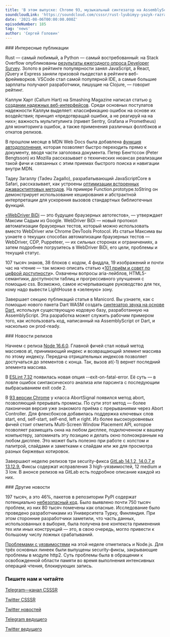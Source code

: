 ```yaml
---
title: 'В этом выпуске: Chrome 93, музыкальный синтезатор на AssemblyScript, секреты оптимизаций в Safari, будущее автотестов, а также уязвимости в Python.'
soundcloudLink: 'https://soundcloud.com/csssr/rust-lyubimyy-yazyk-razrabotchikov-rekomendatsii-po-dostupnosti-i-budushchee-brauzernykh-avtomatizatsiy'
date: '2021-08-06T00:00:00.000Z'
episodeNumber: 185
tag: 'news'
author: 'Сергей Головин'
---
```


<ParagraphWithImage imageName="manWithLaptop">
  ### Интересные публикации

Rust — самый любимый, а Python — самый востребованный: на Stack Overflow опубликованы [результаты ежегодного опроса Developer Survey](https://insights.stackoverflow.com/survey/2021). Золото в рейтинге популярности занял JavaScript, а React, jQuery и Express заняли призовой пьедестал в рейтинге веб-фреймворков. VSCode стал самой популярной IDE, а самые большие зарплаты получают разработчики, пишущие на Clojure, — говорит рейтинг.
</ParagraphWithImage>

Каллум Харт (Callum Hart) на Smashing Magazine написал статью [о создании надежных веб-интерфейсов](https://www.smashingmagazine.com/2021/08/build-resilient-javascript-ui/). Среди основных постулатов надежности Каллум выделяет: классификацию ошибок на основе их воздействия; принцип «предотвращай ошибки, а не реагируй на на них»; важность мультитулинга (привет Sentry, Grafana и Prometheus) для мониторинга ошибок, а также применения различных фоллбэков и откатов релизов.

В прошлом месяце в MDN Web Docs была добавлена [функция автодополнения](https://hacks.mozilla.org/2021/08/mdns-autocomplete-search/), которая позволяет быстро переходить прямо к документу, вводя части заголовка документа. Петер Бенгтссон (Peter Bengtsson) из Mozilla рассказывает о технических нюансах реализации такой фичи и связанных с этим приемах быстрого поиска и навигации внутри MDN.

Тадеу Загаллу (Tadeu Zagallo), разрабатывающий JavaScriptCore в Safari, рассказывает, как устроены [оптимизации встроенных джавасктиптовых методов](https://webkit.org/blog/11934/optimizing-javascript-standard-library-functions-in-jsc/). На примере Function.prototype.toString он демонстрирует использование кеширования и абстрактной интерпретации для ускорения вызовов стандартных библиотечных функций.

[«WebDriver BiDi](https://developer.chrome.com/blog/webdriver-bidi/) — это будущее браузерных автотестов», — утверждает Максим Садым из Google. WebDriver BiDi — новый протокол автоматизации браузерных тестов, который можно использовать вместо WebDriver или Chrome DevTools Protocol. Из статьи Максима вы узнаете о текущих способах автоматизации браузерных тестов — WebDriver, CDP, Puppeteer, — их сильных сторонах и ограничениях, а затем подробнее погрузитесь в WebDriver BiDi, его цели, проблемы и текущий статус.

107 тысяч знаков, 38 блоков с кодом, 4 фиддла, 19 изображений и почти час на чтение — так можно описать статью «[101 приём и совет по цифрой доступности](https://dev.to/inhuofficial/101-digital-accessibility-tips-and-tricks-4728)». Охвачены вопросы aria-лейблов, HTML5-семантики, доступности таблиц и прогрессивного улучшения с помощью css. Возможно, самое исчерпывающее руководство для тех, кому надо вывести LightHouse в «зеленую» зону.

Завершает секцию публикаций статья в Manicord. Вы узнаете, как с помощью нового пакета Dart WASM создать [синтезатор звука на основе Dart](https://manichord.com/blog/posts/dart-wasm-as.html), используя существующую кодовую базу, разработанную на AssemblyScript. Эта разработка может служить рабочим примером того, как использовать код, написанный на AssemblyScript от Dart, и насколько он prod-ready.

<ParagraphWithImage imageName="laptopNews" >
  ### Новости релизов

Начнем с релиза [Node 16.6.0](https://nodejs.org/en/blog/release/v16.6.0/). Главной фичей стал новый метод массивов at, принимающий индекс и возвращающий элемент массива по этому индексу. Передача отрицательных индексов позволяет достучаться до элементов с конца. Так, вызов at(-1) вернет последний элемента массива.
</ParagraphWithImage>

В [ESLint 7.32](https://eslint.org/blog/2021/07/eslint-v7.32.0-released) появилась новая опция --exit-on-fatal-error. Её суть — в ловле ошибок синтаксического анализа или парсинга с последующим выбрасыванием exit code 2.

В [93 версии Chrome](https://blog.chromium.org/2021/07/chrome-93-multi-screen-window-placement.html) у класса AbortSignal появился метод abort, позволяющий прерывать промисы. По сути этот метод — более лаконичная версия уже знакомого приёма с прерываниями через Abort Controller. Для флексбоксов добавилась поддержка ключевых слов start, end, self-start, self-end, left и right. Из более высокоуровневых фичей стоит отметить Multi-Screen Window Placement API, которое позволяет размещать окна на любом дисплее, подключенном к вашему компьютеру, запоминать эту позицию и делать окно полноэкранным на любом дисплее. Это может быть полезно при работе с холстом и палитрой, слайдами и заметками к слайдам или же для просмотра разных биржевых котировок.

Завершают неделю релизов три security-фикса [GitLab 14.1.2, 14.0.7 и 13.12.9.](https://about.gitlab.com/releases/2021/08/03/security-release-gitlab-14-1-2-released/) Фиксы содержат исправления 3 high-уязвимостей, 12 medium и 3 low. В анонсе релизов на GitLab есть подробное описание каждой из них.

<ParagraphWithImage imageName="laptopNews" >
  ### Другие новости

197 тысяч, а это 46%, пакетов в репозитории PyPl содержат потенциально [небезопасный код](https://arxiv.org/pdf/2107.12699.pdf). Было выявлено почти 750 тысяч проблем, из них 80 тысяч помечены как опасные. Исследование было проведено разработчиками из Университета Турку, Финляндия. При этом сторонние разработчики заметили, что часть данных, использованных в выборке, была получена вне контекста применения тех или иных конструкций  — это, в свою очередь, могло привести к большому числу ложных срабатываний.

[Проблемами с уязвимостями](https://nodejs.org/en/blog/vulnerability/july-2021-security-releases-2/) на этой неделе отметилась и Node.js. Для трёх основных линеек были выпущены security-фиксы, закрывающие проблемы в модуле http2. Суть проблемы была в обращении к освобожденной области памяти во время выполнения интенсивных операций чтения, блокирующих запись.
</ParagraphWithImage>

  ### Пишите нам и читайте
  [Telegram—канал CSSSR](https://t.me/csssr)

  [Twitter CSSSR](https://twitter.com/csssr_dev)

  [Twitter новостей](https://twitter.com/csssr_news)

  [Telegram ведущего](https://t.me/Vindizh)

  [Twitter ведущего](https://twitter.com/Vindizh)
